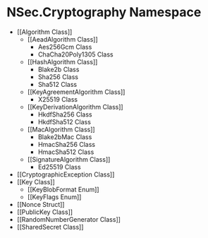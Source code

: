 # NSec.Cryptography Namespace

* [[Algorithm Class]]
    * [[AeadAlgorithm Class]]
        * Aes256Gcm Class
        * ChaCha20Poly1305 Class
    * [[HashAlgorithm Class]]
        * Blake2b Class
        * Sha256 Class
        * Sha512 Class
    * [[KeyAgreementAlgorithm Class]]
        * X25519 Class
    * [[KeyDerivationAlgorithm Class]]
        * HkdfSha256 Class
        * HkdfSha512 Class
    * [[MacAlgorithm Class]]
        * Blake2bMac Class
        * HmacSha256 Class
        * HmacSha512 Class
    * [[SignatureAlgorithm Class]]
        * Ed25519 Class
* [[CryptographicException Class]]
* [[Key Class]]
    * [[KeyBlobFormat Enum]]
    * [[KeyFlags Enum]]
* [[Nonce Struct]]
* [[PublicKey Class]]
* [[RandomNumberGenerator Class]]
* [[SharedSecret Class]]
